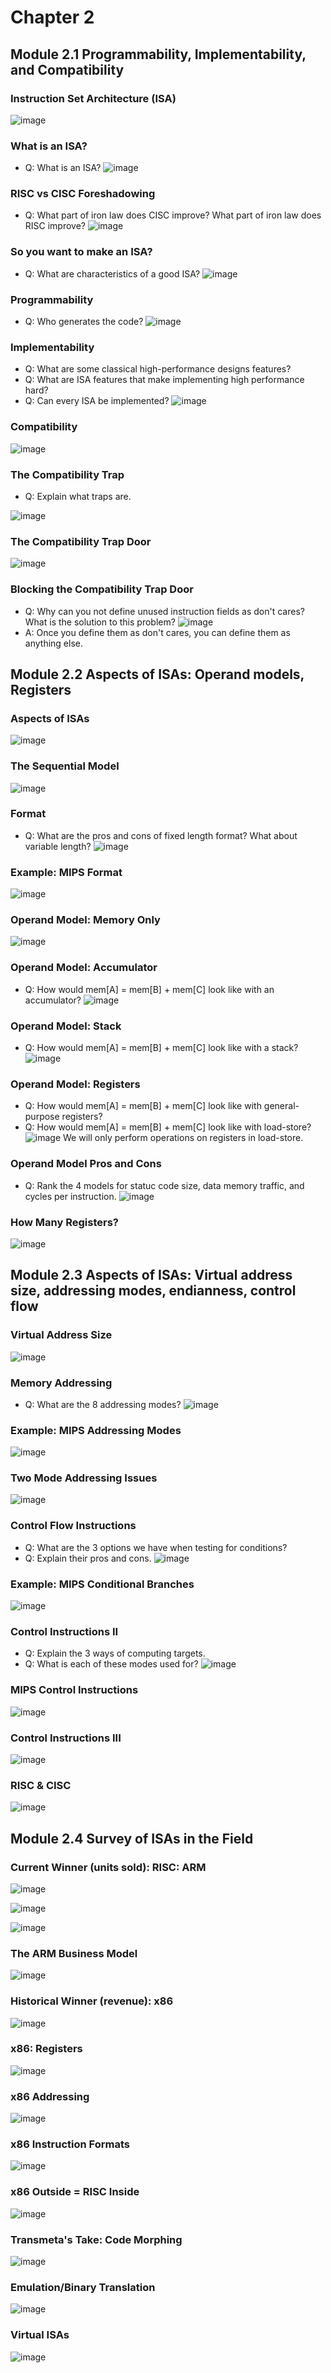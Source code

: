 # Chapter 2

## Module 2.1 Programmability, Implementability, and Compatibility

### Instruction Set Architecture (ISA)
![image](https://github.com/user-attachments/assets/bb357fdd-a954-4354-81fb-fbc8323e0a16)

### What is an ISA?
- Q: What is an ISA?
![image](https://github.com/user-attachments/assets/af284364-c973-495c-a89f-39da0ac79b34)

### RISC vs CISC Foreshadowing
- Q: What part of iron law does CISC improve? What part of iron law does RISC improve?
![image](https://github.com/user-attachments/assets/074d6232-c405-4b76-9e7f-cf8debad0f84)

### So you want to make an ISA?
- Q: What are characteristics of a good ISA?
![image](https://github.com/user-attachments/assets/6bf5ccea-117c-4b72-8ac3-98c4cf4c3763)

### Programmability
- Q: Who generates the code?
![image](https://github.com/user-attachments/assets/3aad3d9b-893a-4fde-8d4c-c5df7cee8832)

### Implementability
- Q: What are some classical high-performance designs features?
- Q: What are ISA features that make implementing high performance hard?
- Q: Can every ISA be implemented?
![image](https://github.com/user-attachments/assets/6be634d1-14bc-4920-81aa-e7ab0a53edae)

### Compatibility
![image](https://github.com/user-attachments/assets/f765bd88-f54f-40d6-b5f5-4c7463e2fd17)

### The Compatibility Trap
- Q: Explain what traps are.
  
![image](https://github.com/user-attachments/assets/a686a45a-5a89-4f3a-80b9-e29deec20833)

### The Compatibility Trap Door
![image](https://github.com/user-attachments/assets/079ddfa3-46ee-4bb5-8d72-d320238d60ab)

### Blocking the Compatibility Trap Door
- Q: Why can you not define unused instruction fields as don't cares? What is the solution to this problem?
![image](https://github.com/user-attachments/assets/99b84554-a487-4350-9a43-f20a11aa184d)
- A: Once you define them as don't cares, you can define them as anything else.

## Module 2.2 Aspects of ISAs: Operand models, Registers

### Aspects of ISAs
![image](https://github.com/user-attachments/assets/1a344143-eb0c-4fc4-8b68-0b33c8df7d36)

### The Sequential Model
![image](https://github.com/user-attachments/assets/b508a9cc-6226-4cc0-8b4c-6fb86f3bd04a)

### Format
- Q: What are the pros and cons of fixed length format? What about variable length?
![image](https://github.com/user-attachments/assets/98338ccf-bad2-4d49-8039-f5deb56047a0)

### Example: MIPS Format
![image](https://github.com/user-attachments/assets/74fcce32-c5d7-4a61-9dab-0418a20428cd)

### Operand Model: Memory Only
![image](https://github.com/user-attachments/assets/46e6c25c-301e-4f24-8dd5-8d115f444fbb)

### Operand Model: Accumulator
- Q: How would mem[A] = mem[B] + mem[C] look like with an accumulator?
![image](https://github.com/user-attachments/assets/e1a7cc0c-b059-4d55-bb8f-dfb996d1f19b)

### Operand Model: Stack
- Q: How would mem[A] = mem[B] + mem[C] look like with a stack?
![image](https://github.com/user-attachments/assets/b5d589e0-c990-45ce-b373-68681da356d9)

### Operand Model: Registers
- Q: How would mem[A] = mem[B] + mem[C] look like with general-purpose registers?
- Q: How would mem[A] = mem[B] + mem[C] look like with load-store?
![image](https://github.com/user-attachments/assets/6d08a40d-15d7-4d59-bebb-eb606bb229f2)
We will only perform operations on registers in load-store.

### Operand Model Pros and Cons
- Q: Rank the 4 models for statuc code size, data memory traffic, and cycles per instruction.
![image](https://github.com/user-attachments/assets/561a720e-e122-4893-b95f-807d423a9225)

### How Many Registers?
![image](https://github.com/user-attachments/assets/fe75a4f6-ccbc-4844-bec6-446b6e9f632c)

## Module 2.3 Aspects of ISAs: Virtual address size, addressing modes, endianness, control flow

### Virtual Address Size
![image](https://github.com/user-attachments/assets/997f8976-efa1-4e0f-8ff6-d59cda8fd769)

### Memory Addressing
- Q: What are the 8 addressing modes?
![image](https://github.com/user-attachments/assets/f10cbf4b-a7d0-4052-ae88-de7d1db052fa)

### Example: MIPS Addressing Modes
![image](https://github.com/user-attachments/assets/974e6b98-4ca1-4826-8ce6-63a2a3b7a049)

### Two Mode Addressing Issues
![image](https://github.com/user-attachments/assets/b33db5e9-406b-439e-8a73-92c7be1744df)

### Control Flow Instructions
- Q: What are the 3 options we have when testing for conditions?
- Q: Explain their pros and cons.
![image](https://github.com/user-attachments/assets/7bd21abf-0c5f-48a0-8604-67a560115750)

### Example: MIPS Conditional Branches
![image](https://github.com/user-attachments/assets/fce3c8f9-065a-4c70-82bf-6edb56f496b5)

### Control Instructions II
- Q: Explain the 3 ways of computing targets.
- Q: What is each of these modes used for?
![image](https://github.com/user-attachments/assets/a98843fa-c86b-4d6b-870d-9205b4acced4)

### MIPS Control Instructions
![image](https://github.com/user-attachments/assets/9fc15a7c-74b7-4d16-90a8-4d5ad92108cd)

### Control Instructions III
![image](https://github.com/user-attachments/assets/c382a1a6-915d-4004-a256-8751ff09027c)

### RISC & CISC
![image](https://github.com/user-attachments/assets/decf6154-ebb9-4bbf-a1d5-c6e9a820314c)

## Module 2.4 Survey of ISAs in the Field
### Current Winner (units sold): RISC: ARM
![image](https://github.com/user-attachments/assets/dbb0f9d7-7a2a-4cfd-a21d-6e7733fe4cef)

![image](https://github.com/user-attachments/assets/1642bd6f-6691-426d-81a4-dd1847dcaa0f)

![image](https://github.com/user-attachments/assets/12538b8e-d16d-4f48-ae0d-5a78a438e78b)

### The ARM Business Model
![image](https://github.com/user-attachments/assets/e4a4aeb1-665f-46ea-801e-9f3e28037ed3)

### Historical Winner (revenue): x86
![image](https://github.com/user-attachments/assets/d52cfeed-204b-49a5-a563-e59dca0a811c)

### x86: Registers
![image](https://github.com/user-attachments/assets/ad062be7-4992-4d36-8007-585112d933b8)

### x86 Addressing
![image](https://github.com/user-attachments/assets/1fe26276-f372-4f57-a9b5-f1687b36af64)

### x86 Instruction Formats
![image](https://github.com/user-attachments/assets/9cc45d7f-1048-4587-90a9-1cc704ddada0)

### x86 Outside = RISC Inside
![image](https://github.com/user-attachments/assets/5ddb322c-e2da-4d1c-9fc6-45d6b65d3ba7)

### Transmeta's Take: Code Morphing
![image](https://github.com/user-attachments/assets/9fa98d06-85ff-4411-8366-4dbcb4f0f5a0)

### Emulation/Binary Translation
![image](https://github.com/user-attachments/assets/9a527608-8a0b-4f30-b397-c3bf13cf4422)

### Virtual ISAs
![image](https://github.com/user-attachments/assets/de168500-777a-4c51-83c4-d4a621cf1fbd)
